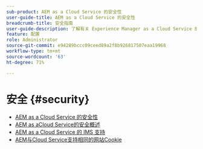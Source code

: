```yaml
---
sub-product: AEM as a Cloud Service 的安全性
user-guide-title: AEM as a Cloud Service 的安全性
breadcrumb-title: 安全指南
user-guide-description: 了解有关 Experience Manager as a Cloud Service 的重要安全主题。
feature: 配置
role: Administrator
source-git-commit: e94289bccc09ceed89a2f8b926817507eaa19968
workflow-type: tm+mt
source-wordcount: '63'
ht-degree: 71%

---
```



# 安全 {#security}

+ [AEM as a Cloud Service 的安全性](/help/security/home.md)
+ [AEM as aCloud Service的安全概述](/help/security/cloud-service-security-overview.md)
+ [AEM as a Cloud Service 的 IMS 支持](ims-support.md)
+ [AEM与Cloud Service支持相同的网站Cookie](/help/security/same-site-cookie-support.md)
